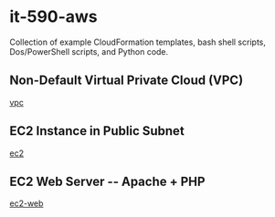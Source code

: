# it-590-aws

Collection of example CloudFormation templates, bash shell scripts, Dos/PowerShell scripts, and Python code.

## Non-Default Virtual Private Cloud (VPC)

<a href="vpc/">vpc</a>

## EC2 Instance in Public Subnet

<a href="ec2/">ec2</a>

## EC2 Web Server -- Apache + PHP

<a href="ec2-web/">ec2-web</a>
